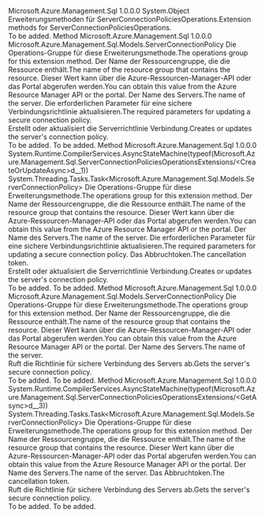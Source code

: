 <Type Name="ServerConnectionPoliciesOperationsExtensions" FullName="Microsoft.Azure.Management.Sql.ServerConnectionPoliciesOperationsExtensions">
  <TypeSignature Language="C#" Value="public static class ServerConnectionPoliciesOperationsExtensions" />
  <TypeSignature Language="ILAsm" Value=".class public auto ansi abstract sealed beforefieldinit ServerConnectionPoliciesOperationsExtensions extends System.Object" />
  <TypeSignature Language="DocId" Value="T:Microsoft.Azure.Management.Sql.ServerConnectionPoliciesOperationsExtensions" />
  <TypeSignature Language="VB.NET" Value="Public Module ServerConnectionPoliciesOperationsExtensions" />
  <TypeSignature Language="F#" Value="type ServerConnectionPoliciesOperationsExtensions = class" />
  <AssemblyInfo>
    <AssemblyName>Microsoft.Azure.Management.Sql</AssemblyName>
    <AssemblyVersion>1.0.0.0</AssemblyVersion>
  </AssemblyInfo>
  <Base>
    <BaseTypeName>System.Object</BaseTypeName>
  </Base>
  <Interfaces />
  <Docs>
    <summary>
            <span data-ttu-id="a4823-101">Erweiterungsmethoden für ServerConnectionPoliciesOperations.</span><span class="sxs-lookup"><span data-stu-id="a4823-101">Extension methods for ServerConnectionPoliciesOperations.</span></span>
            </summary>
    <remarks>To be added.</remarks>
  </Docs>
  <Members>
    <Member MemberName="CreateOrUpdate">
      <MemberSignature Language="C#" Value="public static Microsoft.Azure.Management.Sql.Models.ServerConnectionPolicy CreateOrUpdate (this Microsoft.Azure.Management.Sql.IServerConnectionPoliciesOperations operations, string resourceGroupName, string serverName, Microsoft.Azure.Management.Sql.Models.ServerConnectionPolicy parameters);" />
      <MemberSignature Language="ILAsm" Value=".method public static hidebysig class Microsoft.Azure.Management.Sql.Models.ServerConnectionPolicy CreateOrUpdate(class Microsoft.Azure.Management.Sql.IServerConnectionPoliciesOperations operations, string resourceGroupName, string serverName, class Microsoft.Azure.Management.Sql.Models.ServerConnectionPolicy parameters) cil managed" />
      <MemberSignature Language="DocId" Value="M:Microsoft.Azure.Management.Sql.ServerConnectionPoliciesOperationsExtensions.CreateOrUpdate(Microsoft.Azure.Management.Sql.IServerConnectionPoliciesOperations,System.String,System.String,Microsoft.Azure.Management.Sql.Models.ServerConnectionPolicy)" />
      <MemberSignature Language="VB.NET" Value="&lt;Extension()&gt;&#xA;Public Function CreateOrUpdate (operations As IServerConnectionPoliciesOperations, resourceGroupName As String, serverName As String, parameters As ServerConnectionPolicy) As ServerConnectionPolicy" />
      <MemberSignature Language="F#" Value="static member CreateOrUpdate : Microsoft.Azure.Management.Sql.IServerConnectionPoliciesOperations * string * string * Microsoft.Azure.Management.Sql.Models.ServerConnectionPolicy -&gt; Microsoft.Azure.Management.Sql.Models.ServerConnectionPolicy" Usage="Microsoft.Azure.Management.Sql.ServerConnectionPoliciesOperationsExtensions.CreateOrUpdate (operations, resourceGroupName, serverName, parameters)" />
      <MemberType>Method</MemberType>
      <AssemblyInfo>
        <AssemblyName>Microsoft.Azure.Management.Sql</AssemblyName>
        <AssemblyVersion>1.0.0.0</AssemblyVersion>
      </AssemblyInfo>
      <ReturnValue>
        <ReturnType>Microsoft.Azure.Management.Sql.Models.ServerConnectionPolicy</ReturnType>
      </ReturnValue>
      <Parameters>
        <Parameter Name="operations" Type="Microsoft.Azure.Management.Sql.IServerConnectionPoliciesOperations" RefType="this" />
        <Parameter Name="resourceGroupName" Type="System.String" />
        <Parameter Name="serverName" Type="System.String" />
        <Parameter Name="parameters" Type="Microsoft.Azure.Management.Sql.Models.ServerConnectionPolicy" />
      </Parameters>
      <Docs>
        <param name="operations">
            <span data-ttu-id="a4823-102">Die Operations-Gruppe für diese Erweiterungsmethode.</span><span class="sxs-lookup"><span data-stu-id="a4823-102">The operations group for this extension method.</span></span>
            </param>
        <param name="resourceGroupName">
            <span data-ttu-id="a4823-103">Der Name der Ressourcengruppe, die die Ressource enthält.</span><span class="sxs-lookup"><span data-stu-id="a4823-103">The name of the resource group that contains the resource.</span></span> <span data-ttu-id="a4823-104">Dieser Wert kann über die Azure-Ressourcen-Manager-API oder das Portal abgerufen werden.</span><span class="sxs-lookup"><span data-stu-id="a4823-104">You can obtain this value from the Azure Resource Manager API or the portal.</span></span>
            </param>
        <param name="serverName">
            <span data-ttu-id="a4823-105">Der Name des Servers.</span><span class="sxs-lookup"><span data-stu-id="a4823-105">The name of the server.</span></span>
            </param>
        <param name="parameters">
            <span data-ttu-id="a4823-106">Die erforderlichen Parameter für eine sichere Verbindungsrichtlinie aktualisieren.</span><span class="sxs-lookup"><span data-stu-id="a4823-106">The required parameters for updating a secure connection policy.</span></span>
            </param>
        <summary>
            <span data-ttu-id="a4823-107">Erstellt oder aktualisiert die Serverrichtlinie Verbindung.</span><span class="sxs-lookup"><span data-stu-id="a4823-107">Creates or updates the server's connection policy.</span></span>
            </summary>
        <returns>To be added.</returns>
        <remarks>To be added.</remarks>
      </Docs>
    </Member>
    <Member MemberName="CreateOrUpdateAsync">
      <MemberSignature Language="C#" Value="public static System.Threading.Tasks.Task&lt;Microsoft.Azure.Management.Sql.Models.ServerConnectionPolicy&gt; CreateOrUpdateAsync (this Microsoft.Azure.Management.Sql.IServerConnectionPoliciesOperations operations, string resourceGroupName, string serverName, Microsoft.Azure.Management.Sql.Models.ServerConnectionPolicy parameters, System.Threading.CancellationToken cancellationToken = null);" />
      <MemberSignature Language="ILAsm" Value=".method public static hidebysig class System.Threading.Tasks.Task`1&lt;class Microsoft.Azure.Management.Sql.Models.ServerConnectionPolicy&gt; CreateOrUpdateAsync(class Microsoft.Azure.Management.Sql.IServerConnectionPoliciesOperations operations, string resourceGroupName, string serverName, class Microsoft.Azure.Management.Sql.Models.ServerConnectionPolicy parameters, valuetype System.Threading.CancellationToken cancellationToken) cil managed" />
      <MemberSignature Language="DocId" Value="M:Microsoft.Azure.Management.Sql.ServerConnectionPoliciesOperationsExtensions.CreateOrUpdateAsync(Microsoft.Azure.Management.Sql.IServerConnectionPoliciesOperations,System.String,System.String,Microsoft.Azure.Management.Sql.Models.ServerConnectionPolicy,System.Threading.CancellationToken)" />
      <MemberSignature Language="F#" Value="static member CreateOrUpdateAsync : Microsoft.Azure.Management.Sql.IServerConnectionPoliciesOperations * string * string * Microsoft.Azure.Management.Sql.Models.ServerConnectionPolicy * System.Threading.CancellationToken -&gt; System.Threading.Tasks.Task&lt;Microsoft.Azure.Management.Sql.Models.ServerConnectionPolicy&gt;" Usage="Microsoft.Azure.Management.Sql.ServerConnectionPoliciesOperationsExtensions.CreateOrUpdateAsync (operations, resourceGroupName, serverName, parameters, cancellationToken)" />
      <MemberType>Method</MemberType>
      <AssemblyInfo>
        <AssemblyName>Microsoft.Azure.Management.Sql</AssemblyName>
        <AssemblyVersion>1.0.0.0</AssemblyVersion>
      </AssemblyInfo>
      <Attributes>
        <Attribute>
          <AttributeName>System.Runtime.CompilerServices.AsyncStateMachine(typeof(Microsoft.Azure.Management.Sql.ServerConnectionPoliciesOperationsExtensions/&lt;CreateOrUpdateAsync&gt;d__1))</AttributeName>
        </Attribute>
      </Attributes>
      <ReturnValue>
        <ReturnType>System.Threading.Tasks.Task&lt;Microsoft.Azure.Management.Sql.Models.ServerConnectionPolicy&gt;</ReturnType>
      </ReturnValue>
      <Parameters>
        <Parameter Name="operations" Type="Microsoft.Azure.Management.Sql.IServerConnectionPoliciesOperations" RefType="this" />
        <Parameter Name="resourceGroupName" Type="System.String" />
        <Parameter Name="serverName" Type="System.String" />
        <Parameter Name="parameters" Type="Microsoft.Azure.Management.Sql.Models.ServerConnectionPolicy" />
        <Parameter Name="cancellationToken" Type="System.Threading.CancellationToken" />
      </Parameters>
      <Docs>
        <param name="operations">
            <span data-ttu-id="a4823-108">Die Operations-Gruppe für diese Erweiterungsmethode.</span><span class="sxs-lookup"><span data-stu-id="a4823-108">The operations group for this extension method.</span></span>
            </param>
        <param name="resourceGroupName">
            <span data-ttu-id="a4823-109">Der Name der Ressourcengruppe, die die Ressource enthält.</span><span class="sxs-lookup"><span data-stu-id="a4823-109">The name of the resource group that contains the resource.</span></span> <span data-ttu-id="a4823-110">Dieser Wert kann über die Azure-Ressourcen-Manager-API oder das Portal abgerufen werden.</span><span class="sxs-lookup"><span data-stu-id="a4823-110">You can obtain this value from the Azure Resource Manager API or the portal.</span></span>
            </param>
        <param name="serverName">
            <span data-ttu-id="a4823-111">Der Name des Servers.</span><span class="sxs-lookup"><span data-stu-id="a4823-111">The name of the server.</span></span>
            </param>
        <param name="parameters">
            <span data-ttu-id="a4823-112">Die erforderlichen Parameter für eine sichere Verbindungsrichtlinie aktualisieren.</span><span class="sxs-lookup"><span data-stu-id="a4823-112">The required parameters for updating a secure connection policy.</span></span>
            </param>
        <param name="cancellationToken">
            <span data-ttu-id="a4823-113">Das Abbruchtoken.</span><span class="sxs-lookup"><span data-stu-id="a4823-113">The cancellation token.</span></span>
            </param>
        <summary>
            <span data-ttu-id="a4823-114">Erstellt oder aktualisiert die Serverrichtlinie Verbindung.</span><span class="sxs-lookup"><span data-stu-id="a4823-114">Creates or updates the server's connection policy.</span></span>
            </summary>
        <returns>To be added.</returns>
        <remarks>To be added.</remarks>
      </Docs>
    </Member>
    <Member MemberName="Get">
      <MemberSignature Language="C#" Value="public static Microsoft.Azure.Management.Sql.Models.ServerConnectionPolicy Get (this Microsoft.Azure.Management.Sql.IServerConnectionPoliciesOperations operations, string resourceGroupName, string serverName);" />
      <MemberSignature Language="ILAsm" Value=".method public static hidebysig class Microsoft.Azure.Management.Sql.Models.ServerConnectionPolicy Get(class Microsoft.Azure.Management.Sql.IServerConnectionPoliciesOperations operations, string resourceGroupName, string serverName) cil managed" />
      <MemberSignature Language="DocId" Value="M:Microsoft.Azure.Management.Sql.ServerConnectionPoliciesOperationsExtensions.Get(Microsoft.Azure.Management.Sql.IServerConnectionPoliciesOperations,System.String,System.String)" />
      <MemberSignature Language="VB.NET" Value="&lt;Extension()&gt;&#xA;Public Function Get (operations As IServerConnectionPoliciesOperations, resourceGroupName As String, serverName As String) As ServerConnectionPolicy" />
      <MemberSignature Language="F#" Value="static member Get : Microsoft.Azure.Management.Sql.IServerConnectionPoliciesOperations * string * string -&gt; Microsoft.Azure.Management.Sql.Models.ServerConnectionPolicy" Usage="Microsoft.Azure.Management.Sql.ServerConnectionPoliciesOperationsExtensions.Get (operations, resourceGroupName, serverName)" />
      <MemberType>Method</MemberType>
      <AssemblyInfo>
        <AssemblyName>Microsoft.Azure.Management.Sql</AssemblyName>
        <AssemblyVersion>1.0.0.0</AssemblyVersion>
      </AssemblyInfo>
      <ReturnValue>
        <ReturnType>Microsoft.Azure.Management.Sql.Models.ServerConnectionPolicy</ReturnType>
      </ReturnValue>
      <Parameters>
        <Parameter Name="operations" Type="Microsoft.Azure.Management.Sql.IServerConnectionPoliciesOperations" RefType="this" />
        <Parameter Name="resourceGroupName" Type="System.String" />
        <Parameter Name="serverName" Type="System.String" />
      </Parameters>
      <Docs>
        <param name="operations">
            <span data-ttu-id="a4823-115">Die Operations-Gruppe für diese Erweiterungsmethode.</span><span class="sxs-lookup"><span data-stu-id="a4823-115">The operations group for this extension method.</span></span>
            </param>
        <param name="resourceGroupName">
            <span data-ttu-id="a4823-116">Der Name der Ressourcengruppe, die die Ressource enthält.</span><span class="sxs-lookup"><span data-stu-id="a4823-116">The name of the resource group that contains the resource.</span></span> <span data-ttu-id="a4823-117">Dieser Wert kann über die Azure-Ressourcen-Manager-API oder das Portal abgerufen werden.</span><span class="sxs-lookup"><span data-stu-id="a4823-117">You can obtain this value from the Azure Resource Manager API or the portal.</span></span>
            </param>
        <param name="serverName">
            <span data-ttu-id="a4823-118">Der Name des Servers.</span><span class="sxs-lookup"><span data-stu-id="a4823-118">The name of the server.</span></span>
            </param>
        <summary>
            <span data-ttu-id="a4823-119">Ruft die Richtlinie für sichere Verbindung des Servers ab.</span><span class="sxs-lookup"><span data-stu-id="a4823-119">Gets the server's secure connection policy.</span></span>
            </summary>
        <returns>To be added.</returns>
        <remarks>To be added.</remarks>
      </Docs>
    </Member>
    <Member MemberName="GetAsync">
      <MemberSignature Language="C#" Value="public static System.Threading.Tasks.Task&lt;Microsoft.Azure.Management.Sql.Models.ServerConnectionPolicy&gt; GetAsync (this Microsoft.Azure.Management.Sql.IServerConnectionPoliciesOperations operations, string resourceGroupName, string serverName, System.Threading.CancellationToken cancellationToken = null);" />
      <MemberSignature Language="ILAsm" Value=".method public static hidebysig class System.Threading.Tasks.Task`1&lt;class Microsoft.Azure.Management.Sql.Models.ServerConnectionPolicy&gt; GetAsync(class Microsoft.Azure.Management.Sql.IServerConnectionPoliciesOperations operations, string resourceGroupName, string serverName, valuetype System.Threading.CancellationToken cancellationToken) cil managed" />
      <MemberSignature Language="DocId" Value="M:Microsoft.Azure.Management.Sql.ServerConnectionPoliciesOperationsExtensions.GetAsync(Microsoft.Azure.Management.Sql.IServerConnectionPoliciesOperations,System.String,System.String,System.Threading.CancellationToken)" />
      <MemberSignature Language="F#" Value="static member GetAsync : Microsoft.Azure.Management.Sql.IServerConnectionPoliciesOperations * string * string * System.Threading.CancellationToken -&gt; System.Threading.Tasks.Task&lt;Microsoft.Azure.Management.Sql.Models.ServerConnectionPolicy&gt;" Usage="Microsoft.Azure.Management.Sql.ServerConnectionPoliciesOperationsExtensions.GetAsync (operations, resourceGroupName, serverName, cancellationToken)" />
      <MemberType>Method</MemberType>
      <AssemblyInfo>
        <AssemblyName>Microsoft.Azure.Management.Sql</AssemblyName>
        <AssemblyVersion>1.0.0.0</AssemblyVersion>
      </AssemblyInfo>
      <Attributes>
        <Attribute>
          <AttributeName>System.Runtime.CompilerServices.AsyncStateMachine(typeof(Microsoft.Azure.Management.Sql.ServerConnectionPoliciesOperationsExtensions/&lt;GetAsync&gt;d__3))</AttributeName>
        </Attribute>
      </Attributes>
      <ReturnValue>
        <ReturnType>System.Threading.Tasks.Task&lt;Microsoft.Azure.Management.Sql.Models.ServerConnectionPolicy&gt;</ReturnType>
      </ReturnValue>
      <Parameters>
        <Parameter Name="operations" Type="Microsoft.Azure.Management.Sql.IServerConnectionPoliciesOperations" RefType="this" />
        <Parameter Name="resourceGroupName" Type="System.String" />
        <Parameter Name="serverName" Type="System.String" />
        <Parameter Name="cancellationToken" Type="System.Threading.CancellationToken" />
      </Parameters>
      <Docs>
        <param name="operations">
            <span data-ttu-id="a4823-120">Die Operations-Gruppe für diese Erweiterungsmethode.</span><span class="sxs-lookup"><span data-stu-id="a4823-120">The operations group for this extension method.</span></span>
            </param>
        <param name="resourceGroupName">
            <span data-ttu-id="a4823-121">Der Name der Ressourcengruppe, die die Ressource enthält.</span><span class="sxs-lookup"><span data-stu-id="a4823-121">The name of the resource group that contains the resource.</span></span> <span data-ttu-id="a4823-122">Dieser Wert kann über die Azure-Ressourcen-Manager-API oder das Portal abgerufen werden.</span><span class="sxs-lookup"><span data-stu-id="a4823-122">You can obtain this value from the Azure Resource Manager API or the portal.</span></span>
            </param>
        <param name="serverName">
            <span data-ttu-id="a4823-123">Der Name des Servers.</span><span class="sxs-lookup"><span data-stu-id="a4823-123">The name of the server.</span></span>
            </param>
        <param name="cancellationToken">
            <span data-ttu-id="a4823-124">Das Abbruchtoken.</span><span class="sxs-lookup"><span data-stu-id="a4823-124">The cancellation token.</span></span>
            </param>
        <summary>
            <span data-ttu-id="a4823-125">Ruft die Richtlinie für sichere Verbindung des Servers ab.</span><span class="sxs-lookup"><span data-stu-id="a4823-125">Gets the server's secure connection policy.</span></span>
            </summary>
        <returns>To be added.</returns>
        <remarks>To be added.</remarks>
      </Docs>
    </Member>
  </Members>
</Type>